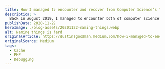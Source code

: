 ```yaml
---
title: How I managed to encounter and recover from Computer Science’s Two Hardest Problems
description: >
  Back in August 2019, I managed to encounter both of computer science’s hardest problems: (1) cache invalidation and (2) naming things, while trying to do something relatively simple. I wanted to share my experience and the lessons I learned from that situation.
publishDate: 2020-11-22
heroImage: ./blog-assets/20201122-naming-things.webp
alt: Naming things is hard
originalArticle: https://dustinsgoodman.medium.com/how-i-managed-to-encounter-and-recover-from-computer-sciences-two-hardest-problems-83f108b8dd1
originalSource: Medium
tags:
  - Cache
  - PHP
  - Debugging
---
```


